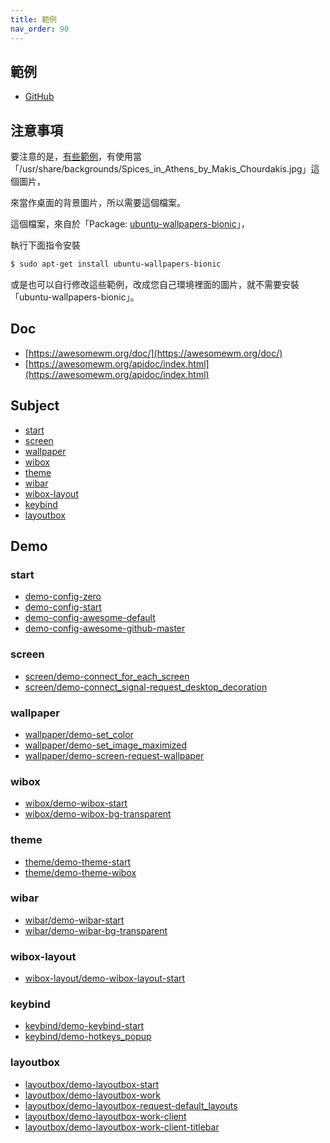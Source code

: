 ```yaml
---
title: 範例
nav_order: 90
---
```


## 範例

* [GitHub](https://github.com/samwhelp/note-about-awesome-wm/tree/gh-pages/_demo)


## 注意事項

要注意的是，[有些範例](https://github.com/samwhelp/note-about-awesome-wm/blob/gh-pages/_demo/demo-develop/wallpaper/demo-screen-request-wallpaper/rc.lua)，有使用當「/usr/share/backgrounds/Spices_in_Athens_by_Makis_Chourdakis.jpg」這個圖片，

來當作桌面的背景圖片，所以需要這個檔案。

這個檔案，來自於「Package: [ubuntu-wallpapers-bionic](https://packages.ubuntu.com/focal/ubuntu-wallpapers-bionic/ubuntu-wallpapers-bionic)」，

執行下面指令安裝

``` sh
$ sudo apt-get install ubuntu-wallpapers-bionic
```

或是也可以自行修改這些範例，改成您自己環境裡面的圖片，就不需要安裝「ubuntu-wallpapers-bionic」。


## Doc

* [https://awesomewm.org/doc/](https://awesomewm.org/doc/)
* [https://awesomewm.org/apidoc/index.html](https://awesomewm.org/apidoc/index.html)


## Subject

* [start](#start)
* [screen](#screen)
* [wallpaper](#wallpaper)
* [wibox](#wibox)
* [theme](#theme)
* [wibar](#wibar)
* [wibox-layout](#wibox-layout)
* [keybind](#keybind)
* [layoutbox](#layoutbox)


## Demo

### start

* [demo-config-zero](https://github.com/samwhelp/note-about-awesome-wm/tree/gh-pages/_demo/demo-start/demo-config-zero)
* [demo-config-start](https://github.com/samwhelp/note-about-awesome-wm/tree/gh-pages/_demo/demo-start/demo-config-start)
* [demo-config-awesome-default](https://github.com/samwhelp/note-about-awesome-wm/tree/gh-pages/_demo/demo-start/demo-config-awesome-default)
* [demo-config-awesome-github-master](https://github.com/samwhelp/note-about-awesome-wm/tree/gh-pages/_demo/demo-start/demo-config-awesome-github-master)

### screen

* [screen/demo-connect_for_each_screen](https://github.com/samwhelp/note-about-awesome-wm/tree/gh-pages/_demo/demo-develop/screen/demo-connect_for_each_screen)
* [screen/demo-connect_signal-request_desktop_decoration](https://github.com/samwhelp/note-about-awesome-wm/tree/gh-pages/_demo/demo-develop/screen/demo-connect_signal-request_desktop_decoration)


### wallpaper

* [wallpaper/demo-set_color](https://github.com/samwhelp/note-about-awesome-wm/tree/gh-pages/_demo/demo-develop/wallpaper/demo-set_color)
* [wallpaper/demo-set_image_maximized](https://github.com/samwhelp/note-about-awesome-wm/tree/gh-pages/_demo/demo-develop/wallpaper/demo-set_image_maximized)
* [wallpaper/demo-screen-request-wallpaper](https://github.com/samwhelp/note-about-awesome-wm/tree/gh-pages/_demo/demo-develop/wallpaper/demo-screen-request-wallpaper)

### wibox


* [wibox/demo-wibox-start](https://github.com/samwhelp/note-about-awesome-wm/tree/gh-pages/_demo/demo-develop/wibox/demo-wibox-start)
* [wibox/demo-wibox-bg-transparent](https://github.com/samwhelp/note-about-awesome-wm/tree/gh-pages/_demo/demo-develop/wibox/demo-wibox-bg-transparent)


### theme


* [theme/demo-theme-start](https://github.com/samwhelp/note-about-awesome-wm/tree/gh-pages/_demo/demo-develop/theme/demo-theme-start)
* [theme/demo-theme-wibox](https://github.com/samwhelp/note-about-awesome-wm/tree/gh-pages/_demo/demo-develop/theme/demo-theme-wibox)

### wibar

* [wibar/demo-wibar-start](https://github.com/samwhelp/note-about-awesome-wm/tree/gh-pages/_demo/demo-develop/wibar/demo-wibar-start)
* [wibar/demo-wibar-bg-transparent](https://github.com/samwhelp/note-about-awesome-wm/tree/gh-pages/_demo/demo-develop/wibar/demo-wibar-bg-transparent)


### wibox-layout

* [wibox-layout/demo-wibox-layout-start](https://github.com/samwhelp/note-about-awesome-wm/tree/gh-pages/_demo/demo-develop/wibox-layout/demo-wibox-layout-start)


### keybind

* [keybind/demo-keybind-start](https://github.com/samwhelp/note-about-awesome-wm/tree/gh-pages/_demo/demo-develop/keybind/demo-keybind-start)
* [keybind/demo-hotkeys_popup](https://github.com/samwhelp/note-about-awesome-wm/tree/gh-pages/_demo/demo-develop/keybind/demo-hotkeys_popup)


### layoutbox

* [layoutbox/demo-layoutbox-start](https://github.com/samwhelp/note-about-awesome-wm/tree/gh-pages/_demo/demo-develop/layoutbox/demo-layoutbox-start)
* [layoutbox/demo-layoutbox-work](https://github.com/samwhelp/note-about-awesome-wm/tree/gh-pages/_demo/demo-develop/layoutbox/demo-layoutbox-work)
* [layoutbox/demo-layoutbox-request-default_layouts](https://github.com/samwhelp/note-about-awesome-wm/tree/gh-pages/_demo/demo-develop/layoutbox/demo-layoutbox-request-default_layouts)
* [layoutbox/demo-layoutbox-work-client](https://github.com/samwhelp/note-about-awesome-wm/tree/gh-pages/_demo/demo-develop/layoutbox/demo-layoutbox-work-client)
* [layoutbox/demo-layoutbox-work-client-titlebar](https://github.com/samwhelp/note-about-awesome-wm/tree/gh-pages/_demo/demo-develop/layoutbox/demo-layoutbox-work-client-titlebar)

